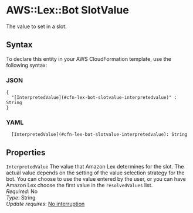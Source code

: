 # AWS::Lex::Bot SlotValue<a name="aws-properties-lex-bot-slotvalue"></a>

The value to set in a slot\.

## Syntax<a name="aws-properties-lex-bot-slotvalue-syntax"></a>

To declare this entity in your AWS CloudFormation template, use the following syntax:

### JSON<a name="aws-properties-lex-bot-slotvalue-syntax.json"></a>

```
{
  "[InterpretedValue](#cfn-lex-bot-slotvalue-interpretedvalue)" : String
}
```

### YAML<a name="aws-properties-lex-bot-slotvalue-syntax.yaml"></a>

```
  [InterpretedValue](#cfn-lex-bot-slotvalue-interpretedvalue): String
```

## Properties<a name="aws-properties-lex-bot-slotvalue-properties"></a>

`InterpretedValue` <a name="cfn-lex-bot-slotvalue-interpretedvalue"></a>
The value that Amazon Lex determines for the slot\. The actual value depends on the setting of the value selection strategy for the bot\. You can choose to use the value entered by the user, or you can have Amazon Lex choose the first value in the `resolvedValues` list\.  
_Required_: No  
_Type_: String  
_Update requires_: [No interruption](https://docs.aws.amazon.com/AWSCloudFormation/latest/UserGuide/using-cfn-updating-stacks-update-behaviors.html#update-no-interrupt)
